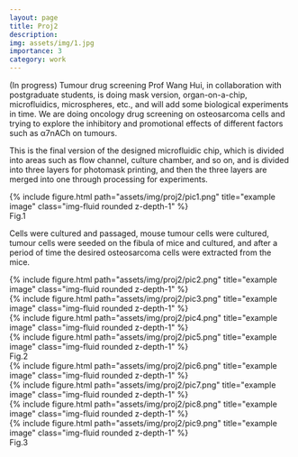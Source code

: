 ```yaml
---
layout: page
title: Proj2
description:
img: assets/img/1.jpg
importance: 3
category: work
---
```


(In progress) Tumour drug screening Prof Wang Hui, in collaboration with postgraduate students, is doing mask version, organ-on-a-chip, microfluidics, microspheres, etc., and will add some biological experiments in time. We are doing oncology drug screening on osteosarcoma cells and trying to explore the inhibitory and promotional effects of different factors such as α7nACh on tumours.

This is the final version of the designed microfluidic chip, which is divided into areas such as flow channel, culture chamber, and so on, and is divided into three layers for photomask printing, and then the three layers are merged into one through processing for experiments.
<div class="row">
    <div class="col-sm mt-3 mt-md-0">
        {% include figure.html path="assets/img/proj2/pic1.png" title="example image" class="img-fluid rounded z-depth-1" %}
    </div>
</div>
<div class="caption">
    Fig.1
</div>

Cells were cultured and passaged, mouse tumour cells were cultured, tumour cells were seeded on the fibula of mice and cultured, and after a period of time the desired osteosarcoma cells were extracted from the mice.
<div class="row">
    <div class="col-sm mt-3 mt-md-0">
        {% include figure.html path="assets/img/proj2/pic2.png" title="example image" class="img-fluid rounded z-depth-1" %}
    </div>
    <div class="col-sm mt-3 mt-md-0">
        {% include figure.html path="assets/img/proj2/pic3.png" title="example image" class="img-fluid rounded z-depth-1" %}
    </div>
    <div class="col-sm mt-3 mt-md-0">
        {% include figure.html path="assets/img/proj2/pic4.png" title="example image" class="img-fluid rounded z-depth-1" %}
    </div>
    <div class="col-sm mt-3 mt-md-0">
        {% include figure.html path="assets/img/proj2/pic5.png" title="example image" class="img-fluid rounded z-depth-1" %}
    </div>
</div>
<div class="caption">
    Fig.2
</div>

<div class="row">
    <div class="col-sm mt-3 mt-md-0">
        {% include figure.html path="assets/img/proj2/pic6.png" title="example image" class="img-fluid rounded z-depth-1" %}
    </div>
    <div class="col-sm mt-3 mt-md-0">
        {% include figure.html path="assets/img/proj2/pic7.png" title="example image" class="img-fluid rounded z-depth-1" %}
    </div>
    <div class="col-sm mt-3 mt-md-0">
        {% include figure.html path="assets/img/proj2/pic8.png" title="example image" class="img-fluid rounded z-depth-1" %}
    </div>
    <div class="col-sm mt-3 mt-md-0">
        {% include figure.html path="assets/img/proj2/pic9.png" title="example image" class="img-fluid rounded z-depth-1" %}
    </div>
</div>
<div class="caption">
    Fig.3
</div>